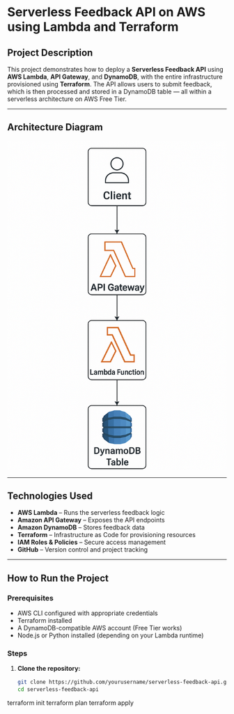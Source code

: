 # Serverless Feedback API on AWS using Lambda and Terraform

## Project Description

This project demonstrates how to deploy a **Serverless Feedback API** using **AWS Lambda**, **API Gateway**, and **DynamoDB**, with the entire infrastructure provisioned using **Terraform**. The API allows users to submit feedback, which is then processed and stored in a DynamoDB table — all within a serverless architecture on AWS Free Tier.

---

## Architecture Diagram

![Architecture Diagram](architecture-diagram-serverless.png)

---

## Technologies Used

- **AWS Lambda** – Runs the serverless feedback logic
- **Amazon API Gateway** – Exposes the API endpoints
- **Amazon DynamoDB** – Stores feedback data
- **Terraform** – Infrastructure as Code for provisioning resources
- **IAM Roles & Policies** – Secure access management
- **GitHub** – Version control and project tracking

---

## How to Run the Project

### Prerequisites
- AWS CLI configured with appropriate credentials
- Terraform installed
- A DynamoDB-compatible AWS account (Free Tier works)
- Node.js or Python installed (depending on your Lambda runtime)

### Steps

1. **Clone the repository:**
   ```bash
   git clone https://github.com/yourusername/serverless-feedback-api.git
   cd serverless-feedback-api
terraform init
terraform plan
terraform apply
